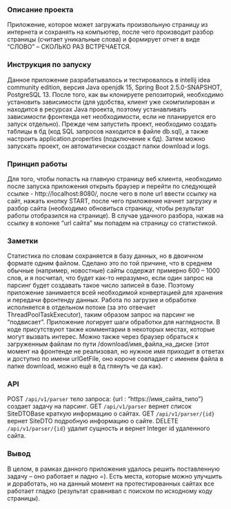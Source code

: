 ### Описание проекта
Приложение, которое может загружать произвольную страницу из интернета и сохранять на компьютер, после чего производит разбор страницы (считает уникальные слова) и формирует отчет в виде “СЛОВО” – СКОЛЬКО РАЗ ВСТРЕЧАЕТСЯ.

### Инструкция по запуску
Данное приложение разрабатывалось и тестировалось в intellij idea community edition, версия Java openjdk 15, Spring Boot 2.5.0-SNAPSHOT, PostgreSQL 13. После того, как вы клонируете репозиторий, необходимо установить зависимости (для удобства, клиент уже скомпилирован и находится в ресурсах Java проекта, поэтому устанавливать зависимости фронтенда нет необходимости, если не планируется его запуск отдельно). Прежде чем запустить проект, необходимо создать таблицы в бд (код SQL запросов находится в файле db.sql), а также настроить application.properties (подключение к бд). Затем можно запускать проект, он автоматически создаст папки download и logs.

### Принцип работы
Для того, чтобы попасть на главную страницу веб клиента, необходимо после запуска приложения открыть браузер и перейти по следующей ссылке - http://localhost:8080/, после чего в поле url ввести ссылку на сайт, нажать кнопку START, после чего приложение начнет загрузку и разбор сайта (необходимо обновиться страницу, чтобы результат работы отобразился на странице). В случае удачного разбора, нажав на ссылку в колонке “url сайта” мы попадем на страницу со статистикой.

### Заметки
Статистика по словам сохраняется в базу данных, но в двоичном формате одним файлом. Сделано это по той причине, что в среднем обычные (например, новостные) сайты содержат примерно 600 – 1000 слов, и я посчитал, что будет как-то неразумно, если один запрос на парсинг будет создавать такое число записей в базе. Поэтому приложение занимается всей необходимой конвертацией для хранения и передачи фронтенду данных. Работа по загрузке и обработке исполняется в отдельном потоке (за это отвечает ThreadPoolTaskExecutor), таким образом запрос на парсинг не “подвисает”.  Приложение логирует шаги обработки для наглядности. В коде присутствуют также комментарии в некоторых местах, которые могут вызвать интерес. Можно также через браузер обраться к загруженным файлам по пути /download/имя_файла_на_диске (этот момент на фронтенде не реализовал, но нужное имя приходит в ответах и доступно по имени urlGetFile, оно короче совпадает с именем файла в папке download, можно ещё в бд глянуть че да как).

### API
POST `/api/v1/parser` тело запроса: {url : “https://имя_сайта_типо”} создает задачу на парсинг. 
GET `/api/v1/parser` вернет список SiteDTOBase краткую информацию о сайтах.
GET `/api/v1/parser/{id}` вернет SiteDTO подробную информацию о сайте.
DELETE `/api/v1/parser/{id}` удалит сущность и вернет Integer id удаленного сайта.

### Вывод
В целом, в рамках данного приложения удалось решить поставленную задачу – оно работает и ладно =). Есть места, которые можно улучшить и доработать, но на данный момент на протестированных сайтах все работает гладко (результат сравнивал с поиском по исходному коду страницы).
